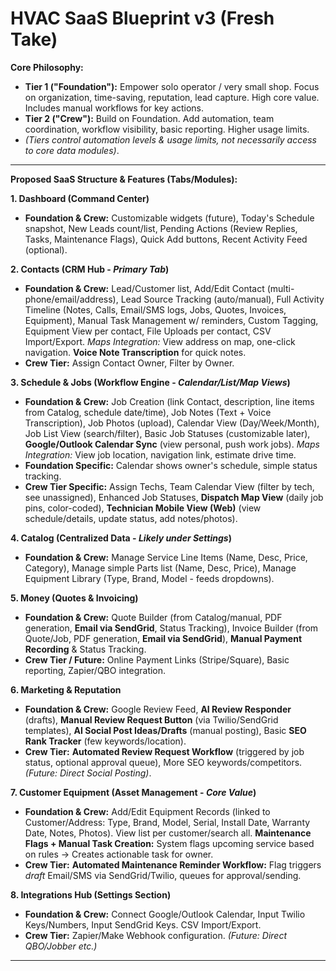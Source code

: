 # HVAC SaaS Blueprint v3 (Fresh Take)

**Core Philosophy:**
* **Tier 1 ("Foundation"):** Empower solo operator / very small shop. Focus on organization, time-saving, reputation, lead capture. High core value. Includes manual workflows for key actions.
* **Tier 2 ("Crew"):** Build on Foundation. Add automation, team coordination, workflow visibility, basic reporting. Higher usage limits.
* *(Tiers control automation levels & usage limits, not necessarily access to core data modules)*.

---

**Proposed SaaS Structure & Features (Tabs/Modules):**

**1. Dashboard (Command Center)**
* **Foundation & Crew:** Customizable widgets (future), Today's Schedule snapshot, New Leads count/list, Pending Actions (Review Replies, Tasks, Maintenance Flags), Quick Add buttons, Recent Activity Feed (optional).

**2. Contacts (CRM Hub - *Primary Tab*)**
* **Foundation & Crew:** Lead/Customer list, Add/Edit Contact (multi-phone/email/address), Lead Source Tracking (auto/manual), Full Activity Timeline (Notes, Calls, Email/SMS logs, Jobs, Quotes, Invoices, Equipment), Manual Task Management w/ reminders, Custom Tagging, Equipment View per contact, File Uploads per contact, CSV Import/Export. *Maps Integration:* View address on map, one-click navigation. **Voice Note Transcription** for quick notes.
* **Crew Tier:** Assign Contact Owner, Filter by Owner.

**3. Schedule & Jobs (Workflow Engine - *Calendar/List/Map Views*)**
* **Foundation & Crew:** Job Creation (link Contact, description, line items from Catalog, schedule date/time), Job Notes (Text + Voice Transcription), Job Photos (upload), Calendar View (Day/Week/Month), Job List View (search/filter), Basic Job Statuses (customizable later), **Google/Outlook Calendar Sync** (view personal, push work jobs). *Maps Integration:* View job location, navigation link, estimate drive time.
* **Foundation Specific:** Calendar shows owner's schedule, simple status tracking.
* **Crew Tier Specific:** Assign Techs, Team Calendar View (filter by tech, see unassigned), Enhanced Job Statuses, **Dispatch Map View** (daily job pins, color-coded), **Technician Mobile View (Web)** (view schedule/details, update status, add notes/photos).

**4. Catalog (Centralized Data - *Likely under Settings*)**
* **Foundation & Crew:** Manage Service Line Items (Name, Desc, Price, Category), Manage simple Parts list (Name, Desc, Price), Manage Equipment Library (Type, Brand, Model - feeds dropdowns).

**5. Money (Quotes & Invoicing)**
* **Foundation & Crew:** Quote Builder (from Catalog/manual, PDF generation, **Email via SendGrid**, Status Tracking), Invoice Builder (from Quote/Job, PDF generation, **Email via SendGrid**), **Manual Payment Recording** & Status Tracking.
* **Crew Tier / Future:** Online Payment Links (Stripe/Square), Basic reporting, Zapier/QBO integration.

**6. Marketing & Reputation**
* **Foundation & Crew:** Google Review Feed, **AI Review Responder** (drafts), **Manual Review Request Button** (via Twilio/SendGrid templates), **AI Social Post Ideas/Drafts** (manual posting), Basic **SEO Rank Tracker** (few keywords/location).
* **Crew Tier:** **Automated Review Request Workflow** (triggered by job status, optional approval queue), More SEO keywords/competitors. *(Future: Direct Social Posting)*.

**7. Customer Equipment (Asset Management - *Core Value*)**
* **Foundation & Crew:** Add/Edit Equipment Records (linked to Customer/Address: Type, Brand, Model, Serial, Install Date, Warranty Date, Notes, Photos). View list per customer/search all. **Maintenance Flags + Manual Task Creation:** System flags upcoming service based on rules -> Creates actionable task for owner.
* **Crew Tier:** **Automated Maintenance Reminder Workflow:** Flag triggers *draft* Email/SMS via SendGrid/Twilio, queues for approval/sending.

**8. Integrations Hub (Settings Section)**
* **Foundation & Crew:** Connect Google/Outlook Calendar, Input Twilio Keys/Numbers, Input SendGrid Keys. CSV Import/Export.
* **Crew Tier:** Zapier/Make Webhook configuration. *(Future: Direct QBO/Jobber etc.)*

---
